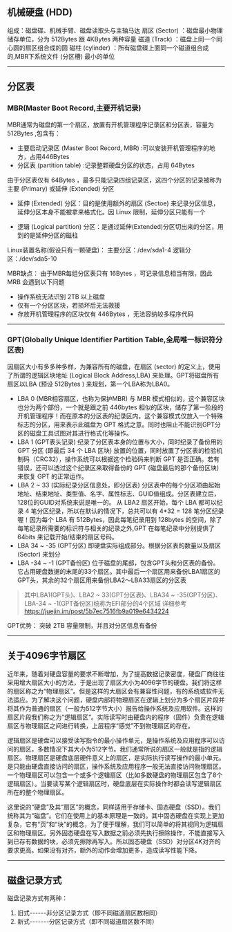 ## 机械硬盘 (HDD)
组成：磁盘碟、机械手臂、磁盘读取头与主轴马达
扇区 (Sector) ：磁盘最小物理储存单位，分为
 512Bytes 跟 4KBytes 两种容量
磁道 (Track) ：磁盘上同一个同心圆的扇区组合成的圆
磁柱 (cylinder) ：所有磁盘碟上面同一个磁道组合成的,MBR下系统文件 (分区槽) 最小的单位


---
## 分区表
### MBR(Master Boot Record,主要开机记录)
MBR通常为磁盘的第一个扇区，放置有开机管理程序记录区和分区表，容量为 512Bytes ,包含有：
* 主要启动记录区 (Master Boot Record, MBR) :可以安装开机管理程序的地方，占用446Bytes
* 分区表 (partition table) :记录整颗硬盘分区的状态，占用 64Bytes

由于分区表仅有 64Bytes ，最多只能记录四组记录区，这四个分区的记录被称为主要
 (Primary) 或延伸 (Extended) 分区

* 延伸 (Extended) 分区：目的是使用额外的扇区 (Sectoe) 来记录分区信息，延伸分区本身不能被拿来格式化。因 Linux 限制，延伸分区只能有一个

* 逻辑 (Logical partition) 分区：是通过延伸(Extended)分区切出来的分区，用到的是延伸分区的磁柱

Linux装置名称(假设只有一颗硬盘)：
主要分区：/dev/sda1-4
逻辑分区：/dev/sda5-10

MBR缺点：
由于MBR每组分区表只有 16Bytes ，可记录信息相当有限，因此 MRB 会遇到以下问题
* 操作系统无法识别 2TB 以上磁盘
* 仅有一个分区区块，若损坏后无法救援
* 存放开机管理程序的区块仅有 446Bytes ，无法容纳较多程序代码

---

### GPT(Globally Unique Identifier Partition Table,全局唯一标识符分区表)
因扇区大小有多多种多样，为兼容所有的磁盘，在扇区 (sector) 的定义上，使用了所谓的逻辑区块地址 (Logical Block Address,LBA) 来处理。GPT将磁盘所有扇区以LBA (预设 512Bytes ) 来规划，第一个LBA称为LBA0。
*  LBA 0 (MBR相容扇区，也称为保护MBR)
与 MBR 模式相似的，这个兼容区块也分为两个部份，一个就是跟之前 446bytes 相似的区块，储存了第一阶段的开机管理程序！而在原本的分区表的纪录区内，这个兼容模式仅放入一个特殊标志的分区，用来表示此磁盘为 GPT 格式之意。同时也阻止不能识别GPT分区的磁盘工具试图对其进行格式化等操作。
*  LBA 1 (GPT表头记录)
纪录了分区表本身的位置与大小，同时纪录了备份用的 GPT 分区 (即最后 34 个 LBA 区块) 放置的位置，同时放置了分区表的检验机制码（CRC32），操作系统可以根据这个检验码来判断 GPT 是否正确。若有错误，还可以透过这个纪录区来取得备份的 GPT (磁盘最后的那个备份区块) 来恢复 GPT 的正常运作。
* LBA 2 ~ 33 (实际纪录分区信息处，即分区表)
分区表中的每个分区项由起始地址、结束地址、类型值、名字、属性标志、GUID值组成。分区表建立后，128位的GUID对系统来说是唯一的。
从 LBA2 扇区开始，每个 LBA 都可以纪录 4 笔分区纪录，所以在默认的情况下，总共可以有 4*32 = 128 笔分区纪录喔！因为每个 LBA 有 512Bytes，因此每笔纪录用到 128bytes 的空间，除了每笔纪录所需要的标识符与相关的纪录之外,GPT 在每笔纪录中分别提供了 64bits 来记载开始/结束的扇区号码。
* LBA 34 ~ -35 (GPT分区)
即硬盘实际组成部分。根据分区表的数量以及扇区 (Sector) 来划分
* LBA -34 ~ -1 (GPT备份区)
位于磁盘的尾部，包含GPT头和分区表的备份。它占用硬盘数据的末尾的33个扇区。其中最后一个扇区用来备份LBA1扇区的GPT头，其余的32个扇区用来备份LBA2～LBA33扇区的分区表
> 其中LBA1(GPT头)、LBA2 ~ 33(GPT分区表)、LBA34 ~ -35(GPT分区)、LBA-34 ~ -1(GPT备份区)统称为EFI部分的4个区域
详细参考<https://juejin.im/post/5b7ec7516fb9a019e6434224>

GPT优势：
突破 2TB 容量限制，并且对分区信息有备份

---
## 关于4096字节扇区

近年来，随着对硬盘容量的要求不断增加，为了提高数据记录密度，硬盘厂商往往采用增大扇区大小的方法，于是出现了扇区大小为4096字节的硬盘。我们将这样的扇区称之为“物理扇区”。但是这样的大扇区会有兼容性问题，有的系统或软件无法适应。为了解决这个问题，硬盘内部将物理扇区在逻辑上划分为多个扇区片段并将其作为普通的扇区（一般为512字节大小）报告给操作系统及应用软件。这样的扇区片段我们称之为“逻辑扇区”。实际读写时由硬盘内的程序（固件）负责在逻辑扇区与物理扇区之间进行转换，上层程序“感觉”不到物理扇区的存在。

逻辑扇区是硬盘可以接受读写指令的最小操作单元，是操作系统及应用程序可以访问的扇区，多数情况下其大小为512字节。我们通常所说的扇区一般就是指的逻辑扇区。物理扇区是硬盘底层硬件意义上的扇区，是实际执行读写操作的最小单元。是只能由硬盘直接访问的扇区，操作系统及应用程序一般无法直接访问物理扇区。一个物理扇区可以包含一个或多个逻辑扇区（比如多数硬盘的物理扇区包含了8个逻辑扇区）。当要读写某个逻辑扇区时，硬盘底层在实际操作时都会读写逻辑扇区所在的整个物理扇区。

这里说的“硬盘”及其“扇区”的概念，同样适用于存储卡、固态硬盘（SSD）。我们统称其为“磁盘”。它们在使用上的基本原理是一致的。其中固态硬盘在实现上更加复杂，它有“页”和“块”的概念，为了便于理解，我们可以简单的将其视同为逻辑扇区和物理扇区。另外固态硬盘在写入数据之前必须先执行擦除操作，不能直接写入到已存有数据的块，必须先擦除再写入。所以固态硬盘（SSD）对分区4K对齐的要求更高。如果没有对齐，额外的动作会增加更多，造成读写性能下降。

---
## 磁盘记录方式
磁盘记录方式有两种：
1. 旧式------非分区记录方式（即不同磁道扇区数相同）
2. 新式-------分区记录方式（即不同磁道扇区数不同）
